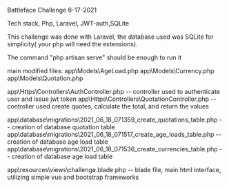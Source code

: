 Battleface Challenge
6-17-2021

Tech stack,
Php, Laravel, JWT-auth,SQLite

This challenge was done with Laravel, 
the database used was SQLite for simplicity( your php will need the extensions).

The command "php artisan serve" should be enough to run it

main modified files:
app\Models\AgeLoad.php
app\Models\Currency.php
app\Models\Quotation.php

app\Https\Controllers\AuthController.php    -- controller used to authenticate user and issue jwt token
app\Https\Controllers\QuotationController.php    -- controller used create quotes, calculate the total, and return the values


app\database\migrations\2021_06_18_071359_create_quotations_table.php -- creation of database quotation table
app\database\migrations\2021_06_18_071517_create_age_loads_table.php -- creation of database age load table
app\database\migrations\2021_06_18_071536_create_currencies_table.php -- creation of database age load table

app\resources\views\challenge.blade.php -- blade file, main html interface, utilizing simple vue and bootstrap frameworks
